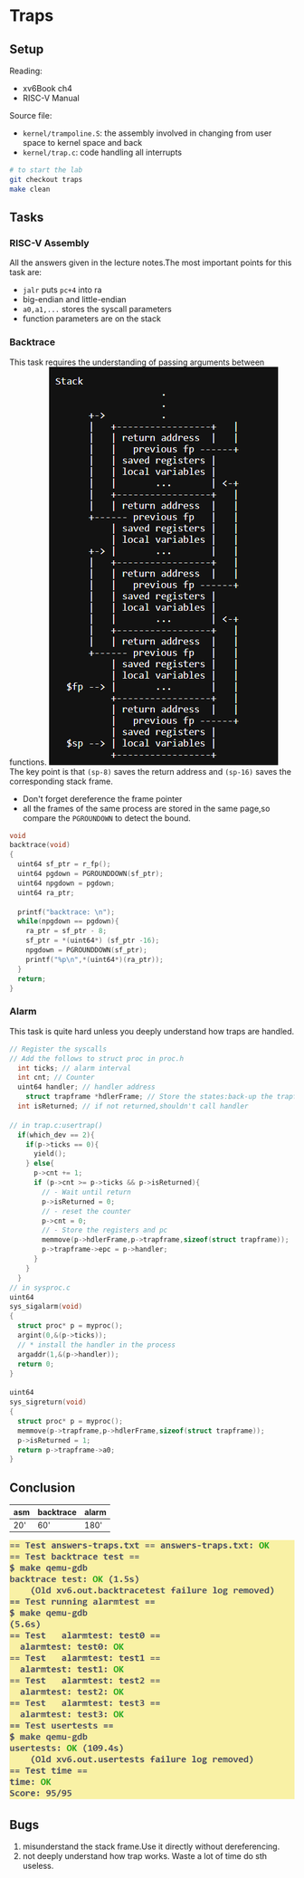 # Traps
## Setup
Reading:
* xv6Book ch4
* RISC-V Manual

Source file:
* `kernel/trampoline.S`: the assembly involved in changing from user space to kernel space and back
* `kernel/trap.c`: code handling all interrupts

```bash
# to start the lab
git checkout traps
make clean
```
## Tasks
### RISC-V Assembly
All the answers given in the lecture notes.The most important points for this task are:
* `jalr` puts `pc+4` into ra
* big-endian and little-endian
* `a0,a1,...` stores the syscall parameters
* function parameters are on the stack
### Backtrace
This task requires the understanding of passing arguments between functions.
![stack](./figures/lab4-kernel-stack.png)
The key point is that `(sp-8)` saves the return address and `(sp-16)` saves the corresponding stack frame.
* Don't forget dereference the frame pointer
* all the frames of the same process are stored in the same page,so compare the `PGROUNDOWN` to detect the bound.

```C
void 
backtrace(void)
{
  uint64 sf_ptr = r_fp();
  uint64 pgdown = PGROUNDDOWN(sf_ptr);
  uint64 npgdown = pgdown;
  uint64 ra_ptr;

  printf("backtrace: \n");
  while(npgdown == pgdown){
    ra_ptr = sf_ptr - 8;
    sf_ptr = *(uint64*) (sf_ptr -16);
    npgdown = PGROUNDDOWN(sf_ptr);
    printf("%p\n",*(uint64*)(ra_ptr));
  }
  return;
}
```
### Alarm
This task is quite hard unless you deeply understand how traps are handled.
```C
// Register the syscalls
// Add the follows to struct proc in proc.h
  int ticks; // alarm interval
  int cnt; // Counter
  uint64 handler; // handler address
    struct trapframe *hdlerFrame; // Store the states:back-up the trapframe
  int isReturned; // if not returned,shouldn't call handler

// in trap.c:usertrap()
  if(which_dev == 2){
    if(p->ticks == 0){
      yield();
    } else{
      p->cnt += 1;
      if (p->cnt >= p->ticks && p->isReturned){
        // - Wait until return
        p->isReturned = 0;
        // - reset the counter
        p->cnt = 0; 
        // - Store the registers and pc
        memmove(p->hdlerFrame,p->trapframe,sizeof(struct trapframe));
        p->trapframe->epc = p->handler;
      }
    }
  }
// in sysproc.c
uint64 
sys_sigalarm(void)
{
  struct proc* p = myproc();
  argint(0,&(p->ticks));
  // * install the handler in the process
  argaddr(1,&(p->handler));
  return 0;
}

uint64
sys_sigreturn(void)
{
  struct proc* p = myproc();
  memmove(p->trapframe,p->hdlerFrame,sizeof(struct trapframe));
  p->isReturned = 1;
  return p->trapframe->a0;
}
```
## Conclusion
| asm | backtrace | alarm |
| --- | --- | --- |
| 20' | 60' | 180' |

![res](./figures/lab4_res.png)

## Bugs
1. misunderstand the stack frame.Use it directly without dereferencing.
2. not deeply understand how trap works. Waste a lot of time do sth useless.